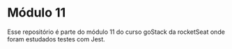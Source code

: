 # Módulo 11
Esse repositório é parte do módulo 11 do curso goStack da rocketSeat onde foram estudados testes com Jest.

